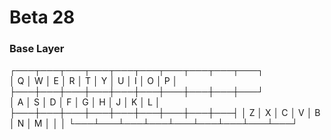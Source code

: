 # Beta 28

### Base Layer
┌───┬───┬───┬───┬───┬───┬───┬───┬───┬───┐
│ Q │ W │ E │ R │ T │ Y │ U │ I │ O │ P │
├───┼───┼───┼───┼───┼───┼───┼───┼───┼───┘
│ A │ S │ D │ F │ G │ H │ J │ K │ L │
├───┼───┼───┼───┼───┼───┼───┼───┼───┤
│ Z │ X │ C │ V │ B │ N │ M │   │   │
└───┴───┴───┴───┴───┴───┴───┴───┴───┘

